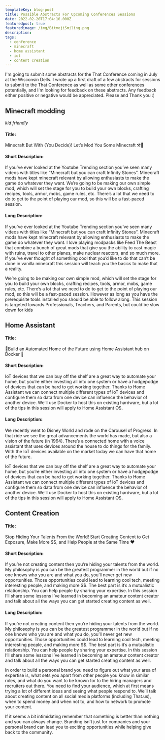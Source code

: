 ```yaml
---
templateKey: blog-post
title: Possible Abstracts For Upcoming Conferences Sessions
date: 2022-02-20T17:04:10.000Z
featuredpost: true
featuredimage: /img/BitmojiSmiling.png
description: 
tags:
  - conference
  - minecraft
  - home assistant
  - iot
  - content creation
---
```


I'm going to submit some abstracts for the That Conference coming in July at the Wisconsin Dells. I wrote up a first draft of a few abstracts for sessions to submit to the That Conference as well as some other conferences potentially, and I'm looking for feedback on these abstracts. Any feedback either positive or negative would be appreciated. Please and Thank you :)

## Minecraft modding 
*kid friendly*

#### Title: 
Minecraft But With {You Decide}! Let’s Mod You Some Minecraft ⚒️🧱

#### Short Description: 
If you’ve ever looked at the Youtube Trending section you’ve seen many videos with titles like “Minecraft but you can craft Infinity Stones”. Minecraft mods have kept minecraft relevant by allowing enthusiasts to make the game do whatever they want. We’re going to be making our own simple mod, which will set the stage for you to build your own blocks, crafting recipes, tools, armor, mobs, game rules, etc. There’s a lot that we need to do to get to the point of playing our mod, so this will be a fast-paced session.

#### Long Description: 
If you’ve ever looked at the Youtube Trending section you’ve seen many videos with titles like “Minecraft but you can craft Infinity Stones”. Minecraft mods have kept minecraft relevant by allowing enthusiasts to make the game do whatever they want. I love playing modpacks like Feed The Beast that combine a bunch of great mods that give you the ability to cast magic with ruins, travel to other planes, make nuclear reactors, and so much more. If you’ve ever thought of something cool that you’d like to do that can’t be done in vanilla minecraft this session will teach you the basics to make that a reality.

We’re going to be making our own simple mod, which will set the stage for you to build your own blocks, crafting recipes, tools, armor, mobs, game rules, etc. There’s a lot that we need to do to get to the point of playing our mod, so this will be a fast-paced session. However as long as you have the prerequisite tools installed you should be able to follow along. This session is targeted towards Professionals, Teachers, and Parents, but could be slow down for kids


## Home Assistant
#### Title: 
🏡Build an Automated Home of the Future using Home Assistant hub on Docker 🐋

#### Short Description: 
IoT devices that we can buy off the shelf are a great way to automate your home, but you’re either investing all into one system or have a hodgepodge of devices that can be hard to get working together. Thanks to Home Assistant we can connect multiple different types of IoT devices and configure them so data from one device can influence the behavior of another device. We’ll use Docker to host this on existing hardware, but a lot of the tips in this session will apply to Home Assistant OS.

#### Long Description: 
We recently went to Disney World and rode on the Carousel of Progress. In that ride we see the great advancements the world has made, but also a vision of the future (in 1964). There’s a connected home with a voice assistant that uses devices around the house to do things for the family. With the IoT devices available on the market today we can have that home of the future.

IoT devices that we can buy off the shelf are a great way to automate your home, but you’re either investing all into one system or have a hodgepodge of devices that can be hard to get working together. Thanks to Home Assistant we can connect multiple different types of IoT devices and configure them so data from one device can influence the behavior of another device. We’ll use Docker to host this on existing hardware, but a lot of the tips in this session will apply to Home Assistant OS.

## Content Creation
#### Title: 
Stop Hiding Your Talents From the World! Start Creating Content to Get Exposure, Make More $$, and Help People at the Same Time ❤️

#### Short Description: 
If you’re not creating content then you’re hiding your talents from the world. My philosophy is you can be the greatest programmer in the world but if no one knows who you are and what you do, you’ll never get new opportunities. Those opportunities could lead to learning cool tech, meeting interesting people, and making more $$. The best part is it’s a mutualistic relationship. You can help people by sharing your expertise. In this session I’ll share some lessons I’ve learned in becoming an amateur content creator and talk about all the ways you can get started creating content as well.

#### Long Description: 
If you’re not creating content then you’re hiding your talents from the world. My philosophy is you can be the greatest programmer in the world but if no one knows who you are and what you do, you’ll never get new opportunities. Those opportunities could lead to learning cool tech, meeting interesting people, and making more $$. The best part is it’s a mutualistic relationship. You can help people by sharing your expertise. In this session I’ll share some lessons I’ve learned in becoming an amateur content creator and talk about all the ways you can get started creating content as well.

In order to build a personal brand you need to figure out what your area of expertise is,  what sets you apart from other people you know in similar roles, and what do you want to be known for to the hiring managers and recruiters out there. You need to find your audience, which at first means trying a lot of different ideas and seeing what people respond to. We’ll talk about creating content on all social media platforms (including That.us), when to spend money and when not to, and how to network to promote your content. 

If it seems a bit intimidating remember that something is better than nothing and you can always change. Branding isn’t just for companies and your personal brand can lead you to exciting opportunities while helping give back to the community.

